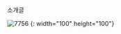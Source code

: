 소개글

![7756](https://github.com/yeounhyeong/salad/assets/147398304/b2372443-8492-4849-8c4d-75167cc82e0e) {: width="100" height="100"}


